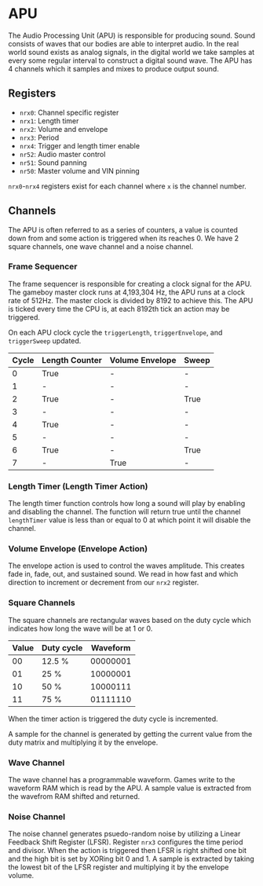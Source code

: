 # APU

The Audio Processing Unit (APU) is responsible for producing sound. Sound consists of waves that our bodies are able to interpret audio. In the real world sound exists as analog signals, in the digital world we take samples at every some regular interval to construct a digital sound wave. The APU has 4 channels which it samples and mixes to produce output sound.

## Registers
- `nrx0`: Channel specific register
- `nrx1`: Length timer
- `nrx2`: Volume and envelope
- `nrx3`: Period
- `nrx4`: Trigger and length timer enable 
- `nr52`: Audio master control
- `nr51`: Sound panning
- `nr50`: Master volume and VIN pinning

`nrx0`-`nrx4` registers exist for each channel where `x` is the channel number.

## Channels
The APU is often referred to as a series of counters, a value is counted down from and some action is triggered when its reaches 0. We have 2 square channels, one wave channel and a noise channel.

### Frame Sequencer
The frame sequencer is responsible for creating a clock signal for the APU. The gameboy master clock runs at 4,193,304 Hz, the APU runs at a clock rate of 512Hz. The master clock is divided by 8192 to achieve this. The APU is ticked every time the CPU is, at each 8192th tick an action may be triggered.

On each APU clock cycle the `triggerLength`, `triggerEnvelope`, and `triggerSweep` updated.


| Cycle | Length Counter | Volume Envelope | Sweep |
|-------|----------------|-----------------|-------|
| 0     | True           | -               | -     |
| 1     | -              | -               | -     |
| 2     | True           | -               | True  |
| 3     | -              | -               | -     |
| 4     | True           | -               | -     |
| 5     | -              | -               | -     |
| 6     | True           | -               | True  |
| 7     | -              | True            | -     |


### Length Timer (Length Timer Action)
The length timer function controls how long a sound will play by enabling and disabling the channel. The function will return true until the channel `lengthTimer` value is less than or equal to 0 at which point it will disable the channel.

### Volume Envelope (Envelope Action)
The envelope action is used to control the waves amplitude. This creates fade in, fade, out, and sustained sound. We read in how fast and which direction to increment or decrement from our `nrx2` register.

### Square Channels
The square channels are rectangular waves based on the duty cycle which indicates how long the wave will be at 1 or 0.

|     Value      | Duty cycle | Waveform |
| -------------- | ---------- | ---------|
| 00             | 12.5 %     | 00000001 |
| 01             | 25 %       | 10000001 |
| 10             | 50 %       | 10000111 |
| 11             | 75 %       | 01111110 |

When the timer action is triggered the duty cycle is incremented.

A sample for the channel is generated by getting the current value from the duty matrix and multiplying it by the envelope.

### Wave Channel
The wave channel has a programmable waveform. Games write to the waveform RAM which is read by the APU. A sample value is extracted from the wavefrom RAM shifted and returned.

### Noise Channel
The noise channel generates psuedo-random noise by utilizing a Linear Feedback Shift Register (LFSR). Register `nrx3` configures the time period and divisor. When the action is triggered then LFSR is right shifted one bit and the high bit is set by XORing bit 0 and 1. A sample is extracted by taking the lowest bit of the LFSR register and multiplying it by the envelope volume. 
